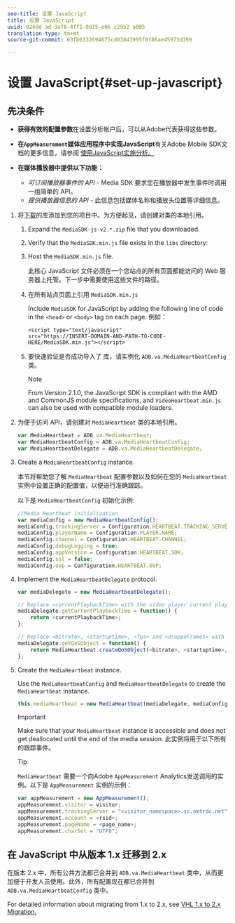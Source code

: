 ```yaml
---
seo-title: 设置 JavaScript
title: 设置 JavaScript
uuid: 0269d ad-3af8-4ff1-9d15-e06 c2952 a005
translation-type: tm+mt
source-git-commit: 63fb6332694675cd03843995f8f86ae45973d399

---
```



# 设置 JavaScript{#set-up-javascript}

## 先决条件

* **获得有效的配置参数**&#x200B;在设置分析帐户后，可以从Adobe代表获得这些参数。
* **在`AppMeasurement`媒体应用程序中实现JavaScript**有关Adobe
Mobile SDK文档的更多信息，请参阅 [使用JavaScript实施分析。](https://marketing.adobe.com/resources/help/en_US/sc/implement/js_implementation.html)

* **在媒体播放器中提供以下功能：**

   * *可订阅播放器事件的 API -* Media SDK 要求您在播放器中发生事件时调用一组简单的 API。
   * *提供播放器信息的 API* - 此信息包括媒体名称和播放头位置等详细信息。

1. 将[下载](../../sdk-implement/download-sdks.md#section_551A10AD7880426BB29AE52482BB4211)的库添加到您的项目中。为方便起见，请创建对类的本地引用。

   1. Expand the `MediaSDK-js-v2.*.zip` file that you downloaded.
   1. Verify that the `MediaSDK.min.js` file exists in the `libs` directory:

   1. Host the `MediaSDK.min.js` file.

      此核心 JavaScript 文件必须在一个您站点的所有页面都能访问的 Web 服务器上托管。下一步中需要使用这些文件的路径。

   1. 在所有站点页面上引用 `MediaSDK.min.js`

      Include `MediaSDK` for JavaScript by adding the following line of code in the `<head>` or `<body>` tag on each page. 例如：

      ```
      <script type="text/javascript" 
      src="https://INSERT-DOMAIN-AND-PATH-TO-CODE-HERE/MediaSDK.min.js"></script>
      ```

   1. 要快速验证是否成功导入了   库，请实例化 `ADB.va.MediaHeartbeatConfig` 类。

      >[!NOTE]
      >
      >From Version 2.1.0, the JavaScript SDK is compliant with the AMD and CommonJS module specifications, and `VideoHeartbeat.min.js` can also be used with compatible module loaders.

1. 为便于访问 API，请创建对 `MediaHeartbeat` 类的本地引用。

   ```js
   var MediaHeartbeat = ADB.va.MediaHeartbeat; 
   var MediaHeartbeatConfig = ADB.va.MediaHeartbeatConfig; 
   var MediaHeartbeatDelegate = ADB.va.MediaHeartbeatDelegate; 
   ```

1. Create a `MediaHeartbeatConfig` instance.

   本节将帮助您了解 `MediaHeartbeat` 配置参数以及如何在您的 `MediaHeartbeat` 实例中设置正确的配置值，以便进行准确跟踪。

   以下是 `MediaHeartbeatConfig` 初始化示例:

   ```js
   //Media Heartbeat initialization 
   var mediaConfig = new MediaHeartbeatConfig(); 
   mediaConfig.trackingServer = Configuration.HEARTBEAT.TRACKING_SERVER; 
   mediaConfig.playerName = Configuration.PLAYER.NAME; 
   mediaConfig.channel = Configuration.HEARTBEAT.CHANNEL; 
   mediaConfig.debugLogging = true; 
   mediaConfig.appVersion = Configuration.HEARTBEAT.SDK; 
   mediaConfig.ssl = false; 
   mediaConfig.ovp = Configuration.HEARTBEAT.OVP; 
   ```

1. Implement the `MediaHeartbeatDelegate` protocol.

   ```js
   var mediaDelegate = new MediaHeartbeatDelegate(); 
   
   // Replace <currentPlaybackTime> with the video player current playback time 
   mediaDelegate.getCurrentPlaybackTime = function() { 
       return <currentPlaybackTime>; 
   }; 
   
   // Replace <bitrate>, <startuptime>, <fps> and <droppeFrames> with the current playback QoS values.  
   mediaDelegate.getQoSObject = function() { 
       return MediaHeartbeat.createQoSObject(<bitrate>, <startuptime>, <fps>, <droppedFrames>); 
   };
   ```

1. Create the `MediaHeartbeat` instance.

   Use the `MediaHeartbeatConfig` and `MediaHeartbeatDelegate` to create the `MediaHeartbeat` instance.

   ```js
   this.mediaHeartbeat = new MediaHeartbeat(mediaDelegate, mediaConfig, appMeasurement);
   ```

   >[!IMPORTANT]
   >
   >Make sure that your `MediaHeartbeat` instance is accessible and does not get deallocated until the end of the media session. 此实例将用于以下所有的跟踪事件。

   >[!TIP]
   >
   >`MediaHeartbeat` 需要一个向Adobe `AppMeasurement` Analytics发送调用的实例。以下是 `AppMeasurement` 实例的示例：

   ```js
   var appMeasurement = new AppMeasurement(); 
   appMeasurement.visitor = visitor; 
   appMeasurement.trackingServer = "<visitor_namespace>.sc.omtrdc.net"; 
   appMeasurement.account = <rsid>; 
   appMeasurement.pageName = <page_name>; 
   appMeasurement.charSet = "UTF­8";
   ```

## 在 JavaScript 中从版本 1.x 迁移到 2.x

在版本 2.x 中，所有公共方法都已合并到 `ADB.va.MediaHeartbeat` 类中，从而更加便于开发人员使用。此外，所有配置现在都已合并到 `ADB.va.MediaHeartbeatConfig` 类中。

For detailed information about migrating from 1.x to 2.x, see [VHL 1.x to 2.x Migration.](../../sdk-implement/va-1x-to-2x/mig-1x-2x-overview.md)
